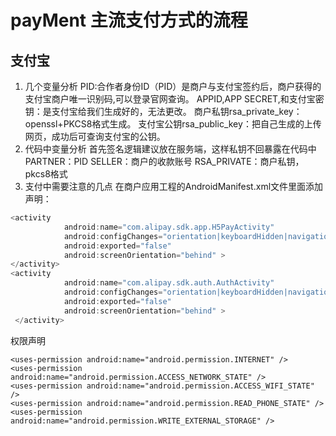 # payMent 主流支付方式的流程
## 支付宝
1. 几个变量分析
  PID:合作者身份ID（PID）是商户与支付宝签约后，商户获得的支付宝商户唯一识别码,可以登录官网查询。
  APPID,APP SECRET,和支付宝密钥：是支付宝给我们生成好的，无法更改。
  商户私钥rsa_private_key：openssl+PKCS8格式生成。
  支付宝公钥rsa_public_key：把自己生成的上传网页，成功后可查询支付宝的公钥。
2. 代码中变量分析
  首先签名逻辑建议放在服务端，这样私钥不回暴露在代码中
  PARTNER：PID
  SELLER：商户的收款账号
  RSA_PRIVATE：商户私钥，pkcs8格式
3. 支付中需要注意的几点
  在商户应用工程的AndroidManifest.xml文件里面添加声明：
``` javascript
<activity
            android:name="com.alipay.sdk.app.H5PayActivity"
            android:configChanges="orientation|keyboardHidden|navigation"
            android:exported="false"
            android:screenOrientation="behind" >
</activity>
<activity
            android:name="com.alipay.sdk.auth.AuthActivity"
            android:configChanges="orientation|keyboardHidden|navigation"
            android:exported="false"
            android:screenOrientation="behind" >
 </activity> 
 ```
  权限声明
 ```
 <uses-permission android:name="android.permission.INTERNET" />
<uses-permission android:name="android.permission.ACCESS_NETWORK_STATE" />
<uses-permission android:name="android.permission.ACCESS_WIFI_STATE" />
<uses-permission android:name="android.permission.READ_PHONE_STATE" />
<uses-permission android:name="android.permission.WRITE_EXTERNAL_STORAGE" /> 
```
